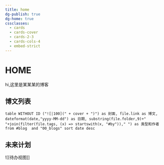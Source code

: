 ```yaml
---
title: home
dg-publish: true
dg-home: true
cssclasses:
  - cards
  - cards-cover
  - cards-2-3
  - cards-cols-4
  - embed-strict
---
```

# **HOME**
  hi,这里是某某某的博客
## 博文列表
```dataview
table WITHOUT ID ("![|100](" + cover + ")") as 封面, file.link as 博文, dateformat(date,"yyyy-MM-dd") as 日期, substring(file.folder,9)+" "+join(filter(file.tags, (x) => startswith(x, "#by"))," ") as 类型和作者 from #blog  and "00_blogs" sort date desc
```

## 未来计划

![[待办视图]]

